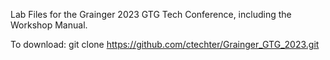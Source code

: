 Lab Files for the Grainger 2023 GTG Tech Conference, including the Workshop Manual.

To download: git clone https://github.com/ctechter/Grainger_GTG_2023.git


